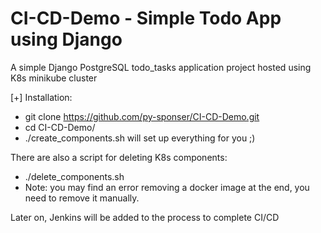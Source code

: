 # CI-CD-Demo - Simple Todo App using Django

A simple Django PostgreSQL todo_tasks application project hosted using K8s minikube cluster

[+] Installation:
- git clone https://github.com/py-sponser/CI-CD-Demo.git
- cd CI-CD-Demo/
- ./create_components.sh will set up everything for you ;)

There are also a script for deleting K8s components:
- ./delete_components.sh
- Note: you may find an error removing a docker image at the end, you need to remove it manually.

Later on, Jenkins will be added to the process to complete CI/CD 

